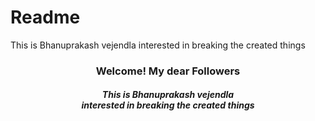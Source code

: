 # Readme
This is Bhanuprakash vejendla 
interested in breaking the created things  
<html>
<head></head>
<body>
<center><h3>Welcome! My dear Followers</h3>
<h5>This is Bhanuprakash vejendla <br>
interested in breaking the created things</h5></center>
</body>
